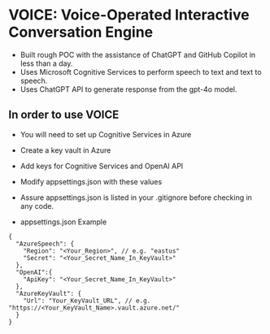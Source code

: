# VOICE: Voice-Operated Interactive Conversation Engine
* Built rough POC with the assistance of ChatGPT and GitHub Copilot in less than a day.
* Uses Microsoft Cognitive Services to perform speech to text and text to speech.
* Uses ChatGPT API to generate response from the gpt-4o model.

## In order to use VOICE
* You will need to set up Cognitive Services in Azure
* Create a key vault in Azure
* Add keys for Cognitive Services and OpenAI API
* Modify appsettings.json with these values
* Assure appsettings.json is listed in your .gitignore before checking in any code.

* appsettings.json Example
```
{
  "AzureSpeech": {
    "Region": "<Your_Region>", // e.g. "eastus"
    "Secret": "<Your_Secret_Name_In_KeyVault>"
  },
  "OpenAI":{
    "ApiKey": "<Your_Secret_Name_In_KeyVault>"
  },
  "AzureKeyVault": {
    "Url": "Your_KeyVault_URL", // e.g. "https://<Your_KeyVault_Name>.vault.azure.net/"
  }
}
```
